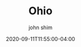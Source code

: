 ---
date: 2020-09-11T11:55:00-04:00
title: "Ohio"
ab: "OH"
seo_title: "Contact Ohio Governor"
description: Contact Ohio Governor
author: john shim
url: /ohio/
weight: 1
---